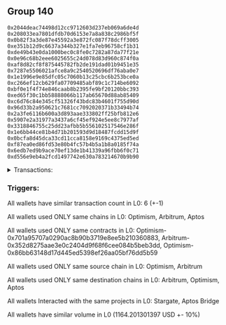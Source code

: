 ## Group 140

```0x7ef1fba693f33786acef85e87aeb4c801c8deab7
0x2044deac74498d12cc9712603d237eb069a6de4d
0x208033ea7801dfdb70d6153e7a8a838c2986bf5f
0x0b82f3a3de87e45592a3e872fc087f78dcff3005
0xe351b12d9c6637a344b327e1fa7eb96758cf1b31
0xde49b43e0da1000bec0c8fe0c7282a87da77f21e
0x0e96c68b2eee6025655c24d078d83d960c874f0a
0xaf8d82cf8f875445782fb2de191dad01b9451e35
0x7287e5506021afce8a9c2540520696df76aba0e7
0x1e1996e9e85dfc05c7060b13c25cbc6b253bce0a
0xc266ef12cb629fa07709485abf89c1c714be6092
0xbf0e1f4f74e846caab8b2395fe9bf20120bbc393
0xed65f30c1bb58888066b117ab65670d88ab85409
0xc6d76c84e345cf51326f43bdc83b4601f755d90d
0x96d33b2a950621c7681cc7092020371b33494b74
0x2a3fe6116b600a3d893aae333802ff25bfb812e6
0x5907e2a31977a3437a6cf45ef924e5ee8c7977af
0x3318846755c25dd23afbb5b556102517546e286f
0x1e6bb44ce81b4d71b201593d9d18487fcdd15d9f
0x0bcfa8d45dca33cd11cca8158e9169c4375ed5ed
0xf87ea0ed86fd53e80b4fc57b4b5a1b8a0185f74a
0x6edb7ed9b9ace70ef13de1b41339a96fbb6f0c71
0xd556e9eb4a2fcd1497742e630a783214670b9b90
```
<details>
<summary>Transactions:</summary>

Hashes: 

Wallet: 0x7ef1fba693f33786acef85e87aeb4c801c8deab7

       Hash: 0xd37e5eef330320286939f8b83092ade05cea55e54731d2247b7dbae07e18d523
         - source chain: Optimism
         - destination chain: Arbitrum
         - project: Stargate
         - contract: 0x701a95707a0290ac8b90b3719e8ee5b210360883
         - value USD: 204.904399556
       Hash: 0xe6baa6e41be2f399d274976d80a80de9cb7177422e7cfe366839ead0209492bd
         - source chain: Arbitrum
         - destination chain: Optimism
         - project: Stargate
         - contract: 0x352d8275aae3e0c2404d9f68f6cee084b5beb3dd
         - value USD: 246.821504021
       Hash: 0xe2d455edce539bf49ab6e52e7f476951fcb1154b20d80220759d9e3b817bd0ad
         - source chain: Optimism
         - destination chain: Aptos
         - project: Aptos Bridge
         - contract: 0x86bb63148d17d445ed5398ef26aa05bf76dd5b59
       Hash: 0xf327569c337c13c9f72ceb35f2c85a4a404f1f82c8699826163c4fa38e00ca1b
         - source chain: Optimism
         - destination chain: Arbitrum
         - project: Stargate
         - contract: 0x701a95707a0290ac8b90b3719e8ee5b210360883
         - value USD: 237.540141905
       Hash: 0x3afe0a336ac593f7e1ce4cbaedf204448861f7e00a6415579dd551680db5d1ac
         - source chain: Arbitrum
         - destination chain: Optimism
         - project: Stargate
         - contract: 0x352d8275aae3e0c2404d9f68f6cee084b5beb3dd
         - value USD: 237.495886861
       Hash: 0x147c88409c30f110d385bcb2da1f14846494a89d56c3e4f417abe819b530480d
         - source chain: Optimism
         - destination chain: Arbitrum
         - project: Stargate
         - contract: 0x701a95707a0290ac8b90b3719e8ee5b210360883
         - value USD: 237.439369054
Wallet: 0x2044deac74498d12cc9712603d237eb069a6de4d

       Hash:0x007723fe31e449e74a60325d621d566814d41c7fa526bf80b1a0b7893abc57ad
         - source chain: Optimism
         - destination chain: Arbitrum
         - project: Stargate
         - contract: 0x701a95707a0290ac8b90b3719e8ee5b210360883
         - value USD: 192.90999568
       Hash:0x0e774d1a790962be1f37343a318e57d65495870a8b2398ce43e38eb1d2676a5b
         - source chain: Arbitrum
         - destination chain: Optimism
         - project: Stargate
         - contract: 0x352d8275aae3e0c2404d9f68f6cee084b5beb3dd
         - value USD: 234.549487759
       Hash:0x889b749392f2c17e5c91a2ec40bf37aaf7b4bc50a1cca94652241d6b0f46ab3c
         - source chain: Optimism
         - destination chain: Aptos
         - project: Aptos Bridge
         - contract: 0x86bb63148d17d445ed5398ef26aa05bf76dd5b59
       Hash:0x45647f9176eba9defd8709013f2380485e8e162808d4f2f78dcbbdf6a2d500b3
         - source chain: Optimism
         - destination chain: Arbitrum
         - project: Stargate
         - contract: 0x701a95707a0290ac8b90b3719e8ee5b210360883
         - value USD: 225.282420415
       Hash:0x7012171a9a5bb8e97ec80550224f7c61dfa48bca8a414d1020badcf0ea29ff76
         - source chain: Arbitrum
         - destination chain: Optimism
         - project: Stargate
         - contract: 0x352d8275aae3e0c2404d9f68f6cee084b5beb3dd
         - value USD: 225.240447908
       Hash:0xdb91a5ca8c02d1118b9c89f8a243064a5d2000219ed4882cf95131ea8c4ba43b
         - source chain: Optimism
         - destination chain: Arbitrum
         - project: Stargate
         - contract: 0x701a95707a0290ac8b90b3719e8ee5b210360883
         - value USD: 225.186846764
Wallet: 0x208033ea7801dfdb70d6153e7a8a838c2986bf5f

       Hash:0x50e3918a6d0997365da41fa48291df2b179411106e48aef50fa08285c11c032e
         - source chain: Optimism
         - destination chain: Arbitrum
         - project: Stargate
         - contract: 0x701a95707a0290ac8b90b3719e8ee5b210360883
         - value USD: 205.903933213
       Hash:0xd74159c92a23e2bcebcb7c3266ef1bfb5fb99b3a8c58be28ebaed0b2e79139fc
         - source chain: Arbitrum
         - destination chain: Optimism
         - project: Stargate
         - contract: 0x352d8275aae3e0c2404d9f68f6cee084b5beb3dd
         - value USD: 244.835154663
       Hash:0x14cdbd2bb00fc5ec5317439496d252577853771aaae1f8f3ba679a9b11f4c677
         - source chain: Optimism
         - destination chain: Aptos
         - project: Aptos Bridge
         - contract: 0x86bb63148d17d445ed5398ef26aa05bf76dd5b59
       Hash:0x8bfdfca8f487fbe5d4c690400b75005b4fbc5219889e49a3fff38256254bf333
         - source chain: Optimism
         - destination chain: Arbitrum
         - project: Stargate
         - contract: 0x701a95707a0290ac8b90b3719e8ee5b210360883
         - value USD: 235.556107009
       Hash:0xf9b5429a6e735f41f5d04fe0aad6fcfdd5692d70795015e5a7dd5b2d3afe6933
         - source chain: Arbitrum
         - destination chain: Optimism
         - project: Stargate
         - contract: 0x352d8275aae3e0c2404d9f68f6cee084b5beb3dd
         - value USD: 235.512221098
       Hash:0x75c1e99318a529c0999fd5daeba4db88cb559811e8f94ce629b49cf83d5a3421
         - source chain: Optimism
         - destination chain: Arbitrum
         - project: Stargate
         - contract: 0x701a95707a0290ac8b90b3719e8ee5b210360883
         - value USD: 235.456175549
Wallet: 0x0b82f3a3de87e45592a3e872fc087f78dcff3005

       Hash:0x1bd2776d9acaac8dcf3bdf1b39ad6758c7deea56f912c4724b2a93a66883b8d8
         - source chain: Optimism
         - destination chain: Arbitrum
         - project: Stargate
         - contract: 0x701a95707a0290ac8b90b3719e8ee5b210360883
         - value USD: 192.90999568
       Hash:0xc4960026d76da85462d29e66be953d72c31f0765d81634d4a98891faf0a48a35
         - source chain: Arbitrum
         - destination chain: Optimism
         - project: Stargate
         - contract: 0x352d8275aae3e0c2404d9f68f6cee084b5beb3dd
         - value USD: 227.955743822
       Hash:0xc7cdea114342b085578e7102e2b94b63f6b10d930d4fcb77f69fafcf2b2ebcd3
         - source chain: Optimism
         - destination chain: Aptos
         - project: Aptos Bridge
         - contract: 0x86bb63148d17d445ed5398ef26aa05bf76dd5b59
       Hash:0xe0f4fc1110f06478e90f7dab6ab2da1a4d6d11d104cbedb0f589d1b70b05ef54
         - source chain: Optimism
         - destination chain: Arbitrum
         - project: Stargate
         - contract: 0x701a95707a0290ac8b90b3719e8ee5b210360883
         - value USD: 218.696357526
       Hash:0xdcb6516eab9f1710c186e6016d539fd3c4ee0f517f27bb2485825b71f76895d2
         - source chain: Arbitrum
         - destination chain: Optimism
         - project: Stargate
         - contract: 0x352d8275aae3e0c2404d9f68f6cee084b5beb3dd
         - value USD: 218.655612127
       Hash:0x5665e3d0e54dfb1a924f17d13527f5cc0e2dd483eb2cc898598ae7b13f8898f3
         - source chain: Optimism
         - destination chain: Arbitrum
         - project: Stargate
         - contract: 0x701a95707a0290ac8b90b3719e8ee5b210360883
         - value USD: 218.603577417
Wallet: 0xe351b12d9c6637a344b327e1fa7eb96758cf1b31

       Hash:0x323c19e8388fc2466b58afb5b5fbbeba35c20398c5966ecd91773ad4cbcecd02
         - source chain: Optimism
         - destination chain: Arbitrum
         - project: Stargate
         - contract: 0x701a95707a0290ac8b90b3719e8ee5b210360883
         - value USD: 207.903000525
       Hash:0x90b2be5306538d04a585f2bf5b15eec7f3f5408cb7c659b4bb568cf3ae48282a
         - source chain: Arbitrum
         - destination chain: Optimism
         - project: Stargate
         - contract: 0x352d8275aae3e0c2404d9f68f6cee084b5beb3dd
         - value USD: 251.281501337
       Hash:0xe5e112395400b20d871d60c3e0b65f8ef11407f5fc7e395a4e5b6fa1debd2f01
         - source chain: Optimism
         - destination chain: Aptos
         - project: Aptos Bridge
         - contract: 0x86bb63148d17d445ed5398ef26aa05bf76dd5b59
       Hash:0xfdbd7e31d9bfc58671e34219407f1566ab4994d88c75fb6782478e8130ce2c28
         - source chain: Optimism
         - destination chain: Arbitrum
         - project: Stargate
         - contract: 0x701a95707a0290ac8b90b3719e8ee5b210360883
         - value USD: 241.994943927
       Hash:0xe7884879b4399197c3b1b7b59c820a31d87c328d55ce4ee482315b64f415ae7e
         - source chain: Arbitrum
         - destination chain: Optimism
         - project: Stargate
         - contract: 0x352d8275aae3e0c2404d9f68f6cee084b5beb3dd
         - value USD: 241.949857996
       Hash:0xfdc6b08a22078e63626308cc976bad186ce97085660f44e5f0df25e0204a78f9
         - source chain: Optimism
         - destination chain: Arbitrum
         - project: Stargate
         - contract: 0x701a95707a0290ac8b90b3719e8ee5b210360883
         - value USD: 241.892280752
Wallet: 0xde49b43e0da1000bec0c8fe0c7282a87da77f21e

       Hash:0x01333eaf29edd8d6ba037933dc0108d6a8732289756850fc0bfe646e71117eb8
         - source chain: Optimism
         - destination chain: Arbitrum
         - project: Stargate
         - contract: 0x701a95707a0290ac8b90b3719e8ee5b210360883
         - value USD: 193.909529336
       Hash:0x07020ed2a95196ee00ae07210524f592a8f79d5cfa2e7df08b7c4b34c7392864
         - source chain: Arbitrum
         - destination chain: Optimism
         - project: Stargate
         - contract: 0x352d8275aae3e0c2404d9f68f6cee084b5beb3dd
         - value USD: 244.000498124
       Hash:0xe7b296617ece296daeeac3ccfa821fbf455a006a2f4eef9747aed9c68f541dbc
         - source chain: Optimism
         - destination chain: Aptos
         - project: Aptos Bridge
         - contract: 0x86bb63148d17d445ed5398ef26aa05bf76dd5b59
       Hash:0xeee90c54b6c7c5b2520cdc56ccfe35c8f69cda104eee6b369a5e0332823929c9
         - source chain: Optimism
         - destination chain: Arbitrum
         - project: Stargate
         - contract: 0x701a95707a0290ac8b90b3719e8ee5b210360883
         - value USD: 234.722422125
       Hash:0x4075fef80a6f97febcdc7ffed6dcebf6baa30324090835cd6de97685ec24401c
         - source chain: Arbitrum
         - destination chain: Optimism
         - project: Stargate
         - contract: 0x352d8275aae3e0c2404d9f68f6cee084b5beb3dd
         - value USD: 234.678691289
       Hash:0xd7d7acaf2a972335260d6953b78e5c5e61f52dbfac13d4f566416aff4d9cc837
         - source chain: Optimism
         - destination chain: Arbitrum
         - project: Stargate
         - contract: 0x701a95707a0290ac8b90b3719e8ee5b210360883
         - value USD: 234.622843146
Wallet: 0x0e96c68b2eee6025655c24d078d83d960c874f0a

       Hash:0x20af6bed5f5fdb3305ad65c00af6c77fd0d613004f84655616ad5da170256538
         - source chain: Optimism
         - destination chain: Arbitrum
         - project: Stargate
         - contract: 0x701a95707a0290ac8b90b3719e8ee5b210360883
         - value USD: 199.906731274
       Hash:0x395f4f856922768fc7851a688edbb4a12b3a22cb7758432094a441db50762e56
         - source chain: Arbitrum
         - destination chain: Optimism
         - project: Stargate
         - contract: 0x352d8275aae3e0c2404d9f68f6cee084b5beb3dd
         - value USD: 237.102813238
       Hash:0x2ab43eaa5295c1cb4b4dfaad257cdf35b3f2833a83147310aa3fb4ffffcca0eb
         - source chain: Optimism
         - destination chain: Aptos
         - project: Aptos Bridge
         - contract: 0x86bb63148d17d445ed5398ef26aa05bf76dd5b59
       Hash:0xf7fcf31c083271de0a8cba533045ce57cb46068c0c86287baec180579b223d0e
         - source chain: Optimism
         - destination chain: Arbitrum
         - project: Stargate
         - contract: 0x701a95707a0290ac8b90b3719e8ee5b210360883
         - value USD: 228.832090391
       Hash:0xf716d37ef2fbf51e2c07f049996f8c930f989c525565059ca2eeed01ce80c85a
         - source chain: Arbitrum
         - destination chain: Optimism
         - project: Stargate
         - contract: 0x352d8275aae3e0c2404d9f68f6cee084b5beb3dd
         - value USD: 228.789456511
       Hash:0xe22f4c9302937be02d6d4717cffbddf0abf11bc681a2fe2fb72fcd1dcac9b1ad
         - source chain: Optimism
         - destination chain: Arbitrum
         - project: Stargate
         - contract: 0x701a95707a0290ac8b90b3719e8ee5b210360883
         - value USD: 228.735010491
Wallet: 0xaf8d82cf8f875445782fb2de191dad01b9451e35

       Hash:0xea61e90b6f6417deeacdd1b5ade6d6f24e07a0b1b94f004d10887f85318a208d
         - source chain: Optimism
         - destination chain: Arbitrum
         - project: Stargate
         - contract: 0x701a95707a0290ac8b90b3719e8ee5b210360883
         - value USD: 208.902534182
       Hash:0x057d3bab0859f70a2541e264928d1456bf11996f963381ad4842fe578f18fb0a
         - source chain: Arbitrum
         - destination chain: Optimism
         - project: Stargate
         - contract: 0x352d8275aae3e0c2404d9f68f6cee084b5beb3dd
         - value USD: 247.201030514
       Hash:0x3f6cd04a843c17d19dca5bbfef585eee0bf82b19f9906e4a3ecaa97f4defffd5
         - source chain: Optimism
         - destination chain: Aptos
         - project: Aptos Bridge
         - contract: 0x86bb63148d17d445ed5398ef26aa05bf76dd5b59
       Hash:0x2172ea8ad39aa2f944491e39f78fe856ee3506f0cada246006826004d7de1b51
         - source chain: Optimism
         - destination chain: Arbitrum
         - project: Stargate
         - contract: 0x701a95707a0290ac8b90b3719e8ee5b210360883
         - value USD: 237.919226932
       Hash:0xa866012e1b1266228cf17e75591e4600f1de2d7a363a650fe30543a27a527f52
         - source chain: Arbitrum
         - destination chain: Optimism
         - project: Stargate
         - contract: 0x352d8275aae3e0c2404d9f68f6cee084b5beb3dd
         - value USD: 237.874900729
       Hash:0xaedfe7698d84de33da16cd236c99c9c5d5d86fc40acb639dddf48023205d717a
         - source chain: Optimism
         - destination chain: Arbitrum
         - project: Stargate
         - contract: 0x701a95707a0290ac8b90b3719e8ee5b210360883
         - value USD: 237.818293059
Wallet: 0x7287e5506021afce8a9c2540520696df76aba0e7

       Hash:0x57430356971e543a510f611800f1a64b46d2dcd07d21f2c2886d82719c49c4cc
         - source chain: Optimism
         - destination chain: Arbitrum
         - project: Stargate
         - contract: 0x701a95707a0290ac8b90b3719e8ee5b210360883
         - value USD: 198.907197618
       Hash:0x9337843af8da8ead89755316e3a5a036383d47315ac287065678149e8096ca4f
         - source chain: Arbitrum
         - destination chain: Optimism
         - project: Stargate
         - contract: 0x352d8275aae3e0c2404d9f68f6cee084b5beb3dd
         - value USD: 236.096955927
       Hash:0x53aa27f30e85271a9c8e7832393b913e7df0974e5ee450fa3dee91056ab4679b
         - source chain: Optimism
         - destination chain: Aptos
         - project: Aptos Bridge
         - contract: 0x86bb63148d17d445ed5398ef26aa05bf76dd5b59
       Hash:0xb317594b57669fad6a98cdc5894c1cff9f20961884c4767e5474c801c2ba2da0
         - source chain: Optimism
         - destination chain: Arbitrum
         - project: Stargate
         - contract: 0x701a95707a0290ac8b90b3719e8ee5b210360883
         - value USD: 226.828086128
       Hash:0x396f586f39f789902c54c32a21a92937b7d56e8e6341cd7e11b24610ba685734
         - source chain: Arbitrum
         - destination chain: Optimism
         - project: Stargate
         - contract: 0x352d8275aae3e0c2404d9f68f6cee084b5beb3dd
         - value USD: 226.785826119
       Hash:0xe96b9dacd8b31eab40df0a8bfc0d56c2cdf64e927c6dc3eb62f07ef8b7837f23
         - source chain: Optimism
         - destination chain: Arbitrum
         - project: Stargate
         - contract: 0x701a95707a0290ac8b90b3719e8ee5b210360883
         - value USD: 226.731856132
Wallet: 0x1e1996e9e85dfc05c7060b13c25cbc6b253bce0a

       Hash:0xc5a99d5746d34121c81c7960ee05d303efabf8d41366836934777e361fc6f54c
         - source chain: Optimism
         - destination chain: Arbitrum
         - project: Stargate
         - contract: 0x701a95707a0290ac8b90b3719e8ee5b210360883
         - value USD: 200.906264931
       Hash:0xd3232ec18f0370efab34d9dba94adba2d7279f23e6ae993d79b7dd934419ee8d
         - source chain: Arbitrum
         - destination chain: Optimism
         - project: Stargate
         - contract: 0x352d8275aae3e0c2404d9f68f6cee084b5beb3dd
         - value USD: 242.497210316
       Hash:0x25a7a9a0eeaae9cb82cac4c06066c09221c1337c24273c4612011416c3cbeb86
         - source chain: Optimism
         - destination chain: Aptos
         - project: Aptos Bridge
         - contract: 0x86bb63148d17d445ed5398ef26aa05bf76dd5b59
       Hash:0x6ce7d0bcad068ed42350e579f4be4f51755af78093f18d909a32dd81fb2f21fb
         - source chain: Optimism
         - destination chain: Arbitrum
         - project: Stargate
         - contract: 0x701a95707a0290ac8b90b3719e8ee5b210360883
         - value USD: 235.219523509
       Hash:0xc6bf046e0ee8984469abe0af1e88ef8a3d5dc40d657c8363f8af420b62b44e7e
         - source chain: Arbitrum
         - destination chain: Optimism
         - project: Stargate
         - contract: 0x352d8275aae3e0c2404d9f68f6cee084b5beb3dd
         - value USD: 235.175700342
       Hash:0x85fc6f9d66598d9cc5cb5511a95a5a162808f9a619b8bef50426ac1e59c27425
         - source chain: Optimism
         - destination chain: Arbitrum
         - project: Stargate
         - contract: 0x701a95707a0290ac8b90b3719e8ee5b210360883
         - value USD: 235.119735031
Wallet: 0xc266ef12cb629fa07709485abf89c1c714be6092

       Hash:0x8c980fcebbf9d4862b44da5d6244d4e5e26b88c6be3cdab2e233dcdc6513e313
         - source chain: Optimism
         - destination chain: Arbitrum
         - project: Stargate
         - contract: 0x701a95707a0290ac8b90b3719e8ee5b210360883
         - value USD: 195.908596649
       Hash:0x1edf27168a26c9d2902053c86932424209eea0f3737d3c3953c541edf11a5123
         - source chain: Arbitrum
         - destination chain: Optimism
         - project: Stargate
         - contract: 0x352d8275aae3e0c2404d9f68f6cee084b5beb3dd
         - value USD: 236.270486826
       Hash:0x4d8d94d2f52733aa638cb0858c972b5118da734aeee6ec00bf4baf662129f20d
         - source chain: Optimism
         - destination chain: Aptos
         - project: Aptos Bridge
         - contract: 0x86bb63148d17d445ed5398ef26aa05bf76dd5b59
       Hash:0x346eb7752aab79e8d391a5117e3380530b31c539712d229b8e6d6e0af1caa208
         - source chain: Optimism
         - destination chain: Arbitrum
         - project: Stargate
         - contract: 0x701a95707a0290ac8b90b3719e8ee5b210360883
         - value USD: 227.001414966
       Hash:0x9ceaf2f82a6ee634026ba81bd428472f487be7ad14c04e099874b244333e731e
         - source chain: Arbitrum
         - destination chain: Optimism
         - project: Stargate
         - contract: 0x352d8275aae3e0c2404d9f68f6cee084b5beb3dd
         - value USD: 226.95912367
       Hash:0x3e4b21a12983ab2b0816f872af1c975432596541a3818fa0348cdcfd6853c182
         - source chain: Optimism
         - destination chain: Arbitrum
         - project: Stargate
         - contract: 0x701a95707a0290ac8b90b3719e8ee5b210360883
         - value USD: 226.905114388
Wallet: 0xbf0e1f4f74e846caab8b2395fe9bf20120bbc393

       Hash:0xcd5fb45435a83a42521d3d3b4f3839cd6c1a978c4324f4ddac0d34a8b9b6d1ac
         - source chain: Optimism
         - destination chain: Arbitrum
         - project: Stargate
         - contract: 0x701a95707a0290ac8b90b3719e8ee5b210360883
         - value USD: 197.907663962
       Hash:0xcb8c0b3299e3ad958a913774e7a0e5fa8734ce0609814e1f4dbd8f8395d23222
         - source chain: Arbitrum
         - destination chain: Optimism
         - project: Stargate
         - contract: 0x352d8275aae3e0c2404d9f68f6cee084b5beb3dd
         - value USD: 236.677680695
       Hash:0xeb6ee8f38f4a12ce6b651dd1bf0af9f6c6e626d4fb4364cfc6eb4789a0ebbf16
         - source chain: Optimism
         - destination chain: Aptos
         - project: Aptos Bridge
         - contract: 0x86bb63148d17d445ed5398ef26aa05bf76dd5b59
       Hash:0x0670abfffebfbdadb8741872d2b31dd5e03d3681c53f9a5c924b37538e92335f
         - source chain: Optimism
         - destination chain: Arbitrum
         - project: Stargate
         - contract: 0x701a95707a0290ac8b90b3719e8ee5b210360883
         - value USD: 229.406771437
       Hash:0xa0d63b043b9d7acc96ba9360b39bc390901c29f5a0d2721d2a16e68ed673a3e8
         - source chain: Arbitrum
         - destination chain: Optimism
         - project: Stargate
         - contract: 0x352d8275aae3e0c2404d9f68f6cee084b5beb3dd
         - value USD: 229.364031324
       Hash:0x942046d91fa21372639505edfeb0eb99439c070aca244f5335806ed8c5b46cc6
         - source chain: Optimism
         - destination chain: Arbitrum
         - project: Stargate
         - contract: 0x701a95707a0290ac8b90b3719e8ee5b210360883
         - value USD: 229.3094492
Wallet: 0xed65f30c1bb58888066b117ab65670d88ab85409

       Hash:0xb380c1a53dc3e85864f3b213e33260477fcf6b7d75c8e4a6bf0542fbb056ea91
         - source chain: Optimism
         - destination chain: Arbitrum
         - project: Stargate
         - contract: 0x701a95707a0290ac8b90b3719e8ee5b210360883
         - value USD: 202.905332244
       Hash:0x4fb96d1b10021ff6ed35bab8f8580a8551cbea2593100554dfb9c30d4e30cc48
         - source chain: Arbitrum
         - destination chain: Optimism
         - project: Stargate
         - contract: 0x352d8275aae3e0c2404d9f68f6cee084b5beb3dd
         - value USD: 242.848730269
       Hash:0xee43eb2ac0dab33f09ba9705edd5571c015276f8723c7d7ba4b2e486d6f257ed
         - source chain: Optimism
         - destination chain: Aptos
         - project: Aptos Bridge
         - contract: 0x86bb63148d17d445ed5398ef26aa05bf76dd5b59
       Hash:0x231c3857392af28f7a141d8807a4622cd603a5ef5a3befa89d697d15651caf0c
         - source chain: Optimism
         - destination chain: Arbitrum
         - project: Stargate
         - contract: 0x701a95707a0290ac8b90b3719e8ee5b210360883
         - value USD: 234.571314471
       Hash:0xab6892441e018555120a570460923a0a78cdf9533515431861d2e49b241ea244
         - source chain: Arbitrum
         - destination chain: Optimism
         - project: Stargate
         - contract: 0x352d8275aae3e0c2404d9f68f6cee084b5beb3dd
         - value USD: 234.527611116
       Hash:0xf20c4edf56513ebc2c61f9ed21ef1003802dac09a7d94032f5bf0873fd15c45c
         - source chain: Optimism
         - destination chain: Arbitrum
         - project: Stargate
         - contract: 0x701a95707a0290ac8b90b3719e8ee5b210360883
         - value USD: 234.471800309
Wallet: 0xc6d76c84e345cf51326f43bdc83b4601f755d90d

       Hash:0x068207bdc1cee321be45d61fb730f89ba3a93ff757245af7d1af54a7a14092be
         - source chain: Optimism
         - destination chain: Arbitrum
         - project: Stargate
         - contract: 0x701a95707a0290ac8b90b3719e8ee5b210360883
         - value USD: 193.909529336
       Hash:0x468b6628669482dabb851f3c7ee17c3b5f3b9a2735fd1c306d26af949589cedc
         - source chain: Arbitrum
         - destination chain: Optimism
         - project: Stargate
         - contract: 0x352d8275aae3e0c2404d9f68f6cee084b5beb3dd
         - value USD: 234.087647469
       Hash:0xc2688c28faa859291e1d02bc5af845867a1686154893a0de0dd28acbf5a2d1e4
         - source chain: Optimism
         - destination chain: Aptos
         - project: Aptos Bridge
         - contract: 0x86bb63148d17d445ed5398ef26aa05bf76dd5b59
       Hash:0xac03c65bc86319830e30a0f50acd662682d145b29dce87618c9a8c0070b8ea17
         - source chain: Optimism
         - destination chain: Arbitrum
         - project: Stargate
         - contract: 0x701a95707a0290ac8b90b3719e8ee5b210360883
         - value USD: 223.821799755
       Hash:0x832d45465bed9e7ebe47a40cf51d00fb4bb0cdc07a65c74d3d642e33473b3b85
         - source chain: Arbitrum
         - destination chain: Optimism
         - project: Stargate
         - contract: 0x352d8275aae3e0c2404d9f68f6cee084b5beb3dd
         - value USD: 223.780098936
       Hash:0x7b398d6da595278e9a209f2e7bba84b68a94690f31c897d296ea7b7f5f387057
         - source chain: Optimism
         - destination chain: Arbitrum
         - project: Stargate
         - contract: 0x701a95707a0290ac8b90b3719e8ee5b210360883
         - value USD: 223.7268454
Wallet: 0x96d33b2a950621c7681cc7092020371b33494b74

       Hash:0xcb59bad6839d409e3c3f20b808118e88d46d09ce9624e0196440be68f97bb32e
         - source chain: Optimism
         - destination chain: Arbitrum
         - project: Stargate
         - contract: 0x701a95707a0290ac8b90b3719e8ee5b210360883
         - value USD: 196.908130305
       Hash:0xe07fd7b318739f07f686378517022f26140fc53ed7a11e8ca52c677a7e181b23
         - source chain: Arbitrum
         - destination chain: Optimism
         - project: Stargate
         - contract: 0x352d8275aae3e0c2404d9f68f6cee084b5beb3dd
         - value USD: 240.599985047
       Hash:0xb01a3a9f8fba03dbf210a4427ee07eea86b98d3ef0f16d565e99d22c4ba180ce
         - source chain: Optimism
         - destination chain: Aptos
         - project: Aptos Bridge
         - contract: 0x86bb63148d17d445ed5398ef26aa05bf76dd5b59
       Hash:0x1a1b31a143ebb5af2897541df335d610ebdbc66f8e30cc0ccdb6acf468f7314a
         - source chain: Optimism
         - destination chain: Arbitrum
         - project: Stargate
         - contract: 0x701a95707a0290ac8b90b3719e8ee5b210360883
         - value USD: 232.32518899
       Hash:0x69d58433be8915e92afff6045985508f080db4eccbde5554433a61d0cd75fb3e
         - source chain: Arbitrum
         - destination chain: Optimism
         - project: Stargate
         - contract: 0x352d8275aae3e0c2404d9f68f6cee084b5beb3dd
         - value USD: 232.281904331
       Hash:0x344a3a6ec19844569badbb8e262c9476a4a16f764f64d148f6d8297d0f30a02f
         - source chain: Optimism
         - destination chain: Arbitrum
         - project: Stargate
         - contract: 0x701a95707a0290ac8b90b3719e8ee5b210360883
         - value USD: 232.226626969
Wallet: 0x2a3fe6116b600a3d893aae333802ff25bfb812e6

       Hash:0x07071065d74d1da64f481b89c52912febce1aded7be9af0cad156760e05903ca
         - source chain: Optimism
         - destination chain: Arbitrum
         - project: Stargate
         - contract: 0x701a95707a0290ac8b90b3719e8ee5b210360883
         - value USD: 200.906264931
       Hash:0x892f39672e2f04536f94759c03026603db6eae94bbddb71308ded82d0f87ee22
         - source chain: Arbitrum
         - destination chain: Optimism
         - project: Stargate
         - contract: 0x352d8275aae3e0c2404d9f68f6cee084b5beb3dd
         - value USD: 242.448223632
       Hash:0x91e090266bfa39e9e2ed5cc6261705e3388738c50a58ec08f22bc21be474361c
         - source chain: Optimism
         - destination chain: Aptos
         - project: Aptos Bridge
         - contract: 0x86bb63148d17d445ed5398ef26aa05bf76dd5b59
       Hash:0x31fe66fd0109f8f3174177d6836114f7c3b2407cf148fca5fe19b0692f14308e
         - source chain: Optimism
         - destination chain: Arbitrum
         - project: Stargate
         - contract: 0x701a95707a0290ac8b90b3719e8ee5b210360883
         - value USD: 235.170592507
       Hash:0x3dbf26ef65742d01650eb320afd0d67ebd47c4a38dcee3361ac45332114c4785
         - source chain: Arbitrum
         - destination chain: Optimism
         - project: Stargate
         - contract: 0x352d8275aae3e0c2404d9f68f6cee084b5beb3dd
         - value USD: 235.126779096
       Hash:0x8d508b9239258f5245d3b83e63a60e10f270853623982e247b7977223d1f7402
         - source chain: Optimism
         - destination chain: Arbitrum
         - project: Stargate
         - contract: 0x701a95707a0290ac8b90b3719e8ee5b210360883
         - value USD: 234.93992339
Wallet: 0x5907e2a31977a3437a6cf45ef924e5ee8c7977af

       Hash:0xaf826d8d9b7ce61274d11920bfa0ef1dedb90d74248a62744d815badba7a898d
         - source chain: Optimism
         - destination chain: Arbitrum
         - project: Stargate
         - contract: 0x701a95707a0290ac8b90b3719e8ee5b210360883
         - value USD: 198.907197618
       Hash:0x59b14c14932ca074ddf086538e19bff44411b5cd8f62355d54299cdb10f5164c
         - source chain: Arbitrum
         - destination chain: Optimism
         - project: Stargate
         - contract: 0x352d8275aae3e0c2404d9f68f6cee084b5beb3dd
         - value USD: 241.272265081
       Hash:0xf75ab95b9a2343b56b880943cb06b56d4f0d2223a68a44a06c94561d1fb3e4fe
         - source chain: Optimism
         - destination chain: Aptos
         - project: Aptos Bridge
         - contract: 0x86bb63148d17d445ed5398ef26aa05bf76dd5b59
       Hash:0x28a21fb10131b0ce64490fc3d7af1bdde3e29730f98af9550eeaa583cc017b45
         - source chain: Optimism
         - destination chain: Arbitrum
         - project: Stargate
         - contract: 0x701a95707a0290ac8b90b3719e8ee5b210360883
         - value USD: 232.996686125
       Hash:0x9e4d3437fc0faa9bf29489418652730ba4fdf9c145d51f642c8861d52cf66fa6
         - source chain: Arbitrum
         - destination chain: Optimism
         - project: Stargate
         - contract: 0x352d8275aae3e0c2404d9f68f6cee084b5beb3dd
         - value USD: 232.95327729
       Hash:0x9ef7c4d66ff7d4c8f0ea46e59c4848ee08a5c5ccd665236306fa05d57bc36d77
         - source chain: Optimism
         - destination chain: Arbitrum
         - project: Stargate
         - contract: 0x701a95707a0290ac8b90b3719e8ee5b210360883
         - value USD: 232.881961823
Wallet: 0x3318846755c25dd23afbb5b556102517546e286f

       Hash:0xa5fad862a3dcaf2a21064c9d3b4f23793794faf96d3060721ea5cb66a944137f
         - source chain: Optimism
         - destination chain: Arbitrum
         - project: Stargate
         - contract: 0x701a95707a0290ac8b90b3719e8ee5b210360883
         - value USD: 202.905332244
       Hash:0x4f329f1420e606e9c893732dac586287b0fa644dc666a9745fc14ad1a28a211f
         - source chain: Arbitrum
         - destination chain: Optimism
         - project: Stargate
         - contract: 0x352d8275aae3e0c2404d9f68f6cee084b5beb3dd
         - value USD: 245.72263448
       Hash:0xe78e7ded513a96348b31bad8b3fd466c514b181d4d9d99f5dbe0882b19167389
         - source chain: Optimism
         - destination chain: Aptos
         - project: Aptos Bridge
         - contract: 0x86bb63148d17d445ed5398ef26aa05bf76dd5b59
       Hash:0x7a08d88ec36af714fc6ca37b60bff0a321e6826d045f606de1fd0a5be5a2cc52
         - source chain: Optimism
         - destination chain: Arbitrum
         - project: Stargate
         - contract: 0x701a95707a0290ac8b90b3719e8ee5b210360883
         - value USD: 238.885961945
       Hash:0xd3eb11d6a69efc0fddee926233a9e2fc9dbdd78ac6648d59f02064331a751ef6
         - source chain: Arbitrum
         - destination chain: Optimism
         - project: Stargate
         - contract: 0x352d8275aae3e0c2404d9f68f6cee084b5beb3dd
         - value USD: 238.841455716
       Hash:0x88d431c15566cc637a2fdbcd4d7a055bd653dabb7296abd388b1a24f0d48a8bb
         - source chain: Optimism
         - destination chain: Arbitrum
         - project: Stargate
         - contract: 0x701a95707a0290ac8b90b3719e8ee5b210360883
         - value USD: 238.651647012
Wallet: 0x1e6bb44ce81b4d71b201593d9d18487fcdd15d9f

       Hash:0x69256260853d9e5e7064a5a19c0ce9ed562163ed1470a6a1c0ea6f7b51e17d1c
         - source chain: Optimism
         - destination chain: Arbitrum
         - project: Stargate
         - contract: 0x701a95707a0290ac8b90b3719e8ee5b210360883
         - value USD: 205.903933213
       Hash:0xb8b3697d99215e1c03dd8636fee47a5d26fa7ec7c5c4e294d10a44e27593d5a0
         - source chain: Arbitrum
         - destination chain: Optimism
         - project: Stargate
         - contract: 0x352d8275aae3e0c2404d9f68f6cee084b5beb3dd
         - value USD: 250.256447857
       Hash:0x2c72c4dcca44cc39cb985157820edb80bcba7f1a4aadc17f622481b1edc26fe4
         - source chain: Optimism
         - destination chain: Aptos
         - project: Aptos Bridge
         - contract: 0x86bb63148d17d445ed5398ef26aa05bf76dd5b59
       Hash:0xb9b43c63664d31f56e3e0c6d322af76f420a73c28ad5d3c5f2860652dab5b95e
         - source chain: Optimism
         - destination chain: Arbitrum
         - project: Stargate
         - contract: 0x701a95707a0290ac8b90b3719e8ee5b210360883
         - value USD: 241.073001254
       Hash:0x13c83d705dca19d75f76731fbb4519ad80197bad7ada470d86e2b2248a833f63
         - source chain: Arbitrum
         - destination chain: Optimism
         - project: Stargate
         - contract: 0x352d8275aae3e0c2404d9f68f6cee084b5beb3dd
         - value USD: 241.028086882
       Hash:0xc2ba2a9c8624bb734034f186ab0d972ec62b6b5d8e5a0b1c1e9203b05144166e
         - source chain: Optimism
         - destination chain: Arbitrum
         - project: Stargate
         - contract: 0x701a95707a0290ac8b90b3719e8ee5b210360883
         - value USD: 240.836541
Wallet: 0x0bcfa8d45dca33cd11cca8158e9169c4375ed5ed

       Hash:0x83d317308e212df0b1c1a6f523ba56638a580e677f0101b3787c7187975999c7
         - source chain: Optimism
         - destination chain: Arbitrum
         - project: Stargate
         - contract: 0x701a95707a0290ac8b90b3719e8ee5b210360883
         - value USD: 204.904399556
       Hash:0x4da38043e725ae935aaa2824e89b9e99bff3d4d339bd700800a3fc349230d77e
         - source chain: Arbitrum
         - destination chain: Optimism
         - project: Stargate
         - contract: 0x352d8275aae3e0c2404d9f68f6cee084b5beb3dd
         - value USD: 248.208492299
       Hash:0x01ff504fa72a6cb191612d6ce89b1f30fe917dc37edb161f6f60754eda8c2590
         - source chain: Optimism
         - destination chain: Aptos
         - project: Aptos Bridge
         - contract: 0x86bb63148d17d445ed5398ef26aa05bf76dd5b59
       Hash:0xa9e3aad25352c9ea929f2bb7f1cab8b7622f6a7bd5d51f88338f35befed56098
         - source chain: Optimism
         - destination chain: Arbitrum
         - project: Stargate
         - contract: 0x701a95707a0290ac8b90b3719e8ee5b210360883
         - value USD: 242.024552508
       Hash:0x4d555f265a43f1d4a65f1b0b2a63c24537be36cdfd85d0072933f1437c633a3e
         - source chain: Arbitrum
         - destination chain: Optimism
         - project: Stargate
         - contract: 0x352d8275aae3e0c2404d9f68f6cee084b5beb3dd
         - value USD: 241.979460827
       Hash:0x2ae8f3f444b5b06022b1d07967ea86cf91910b09ca3865ec46386f3a146e5af1
         - source chain: Optimism
         - destination chain: Arbitrum
         - project: Stargate
         - contract: 0x701a95707a0290ac8b90b3719e8ee5b210360883
         - value USD: 241.78715952
Wallet: 0xf87ea0ed86fd53e80b4fc57b4b5a1b8a0185f74a

       Hash:0xdf2fff2f89f5f1691f19042cfc0577925a15bcfa0856639b51e27367c659cb81
         - source chain: Optimism
         - destination chain: Arbitrum
         - project: Stargate
         - contract: 0x701a95707a0290ac8b90b3719e8ee5b210360883
         - value USD: 202.905332244
       Hash:0x753728f0a91449ba0a990ec34f3e8b75740d9f5d8f9801c5c99ab831dca7c2fb
         - source chain: Arbitrum
         - destination chain: Optimism
         - project: Stargate
         - contract: 0x352d8275aae3e0c2404d9f68f6cee084b5beb3dd
         - value USD: 245.466400017
       Hash:0x5027ec8c81221d5eeb0eedb97f8a6d030f5cdaea16c3c39c5eb9cdd7ae5ff1f7
         - source chain: Optimism
         - destination chain: Aptos
         - project: Aptos Bridge
         - contract: 0x86bb63148d17d445ed5398ef26aa05bf76dd5b59
       Hash:0x4823ed3117ea158f6906f1408e70380266492b9d0a7c7e92b3858696866b3565
         - source chain: Optimism
         - destination chain: Arbitrum
         - project: Stargate
         - contract: 0x701a95707a0290ac8b90b3719e8ee5b210360883
         - value USD: 237.285900677
       Hash:0x0eb8747de2cdc931ec90b07c1e9b1bd694dac1b08aeac3476e2e27a3498dfd54
         - source chain: Arbitrum
         - destination chain: Optimism
         - project: Stargate
         - contract: 0x352d8275aae3e0c2404d9f68f6cee084b5beb3dd
         - value USD: 237.241692445
       Hash:0x346aa031019d8e32b78b473f0996c3d6447c69b11f777b56d76922c3d49d8749
         - source chain: Optimism
         - destination chain: Arbitrum
         - project: Stargate
         - contract: 0x701a95707a0290ac8b90b3719e8ee5b210360883
         - value USD: 237.169062303
Wallet: 0x6edb7ed9b9ace70ef13de1b41339a96fbb6f0c71

       Hash:0x7cc2e26967a7511e7a216f3eed4419a82414b71bb68ca0ba95c3d13937fcb9ac
         - source chain: Optimism
         - destination chain: Arbitrum
         - project: Stargate
         - contract: 0x701a95707a0290ac8b90b3719e8ee5b210360883
         - value USD: 197.907663962
       Hash:0x83496bf959a1af4b8eb88db1fe385fd4cab18e88fae0366c2de9cdf908e7b1d6
         - source chain: Arbitrum
         - destination chain: Optimism
         - project: Stargate
         - contract: 0x352d8275aae3e0c2404d9f68f6cee084b5beb3dd
         - value USD: 242.993073149
       Hash:0x3011383cc4abfebac58966d20dd262842fbeee21958afd2100b70045ec3f744c
         - source chain: Optimism
         - destination chain: Aptos
         - project: Aptos Bridge
         - contract: 0x86bb63148d17d445ed5398ef26aa05bf76dd5b59
       Hash:0x44508da247276a0a2c310863827b85388b15bf835a94fcee97b26af84b751253
         - source chain: Optimism
         - destination chain: Arbitrum
         - project: Stargate
         - contract: 0x701a95707a0290ac8b90b3719e8ee5b210360883
         - value USD: 234.814446606
       Hash:0xcd8bc0634d981c14fd1f11a4828f31da7a95c57cdb6a70690d1568801b531a16
         - source chain: Arbitrum
         - destination chain: Optimism
         - project: Stargate
         - contract: 0x352d8275aae3e0c2404d9f68f6cee084b5beb3dd
         - value USD: 234.770698844
       Hash:0x54e72f9f805898c30f2817d530e39cd1e5dbc8ef15ae8ec7dbdc94d0306d0eed
         - source chain: Optimism
         - destination chain: Arbitrum
         - project: Stargate
         - contract: 0x701a95707a0290ac8b90b3719e8ee5b210360883
         - value USD: 234.584125539
Wallet: 0xd556e9eb4a2fcd1497742e630a783214670b9b90

       Hash:0x96e899c2265d09269c575d4251dec2880e2fc852e4510124cd2d414d9c3cda84
         - source chain: Optimism
         - destination chain: Arbitrum
         - project: Stargate
         - contract: 0x701a95707a0290ac8b90b3719e8ee5b210360883
         - value USD: 194.909062993
       Hash:0x3dc7542c7a7f57eb05fff030c01ba38b0476352e89a1f46433571a54e45dea74
         - source chain: Arbitrum
         - destination chain: Optimism
         - project: Stargate
         - contract: 0x352d8275aae3e0c2404d9f68f6cee084b5beb3dd
         - value USD: 235.924972274
       Hash:0x73c0e20f22a63d958c0781c231c4e55659b1d7374ee1fbf318bc68c43093f505
         - source chain: Optimism
         - destination chain: Aptos
         - project: Aptos Bridge
         - contract: 0x86bb63148d17d445ed5398ef26aa05bf76dd5b59
       Hash:0x9f0d3400558c073013d782aa331ce25ee25e9415d10bb2d5181ff383d2d862ec
         - source chain: Optimism
         - destination chain: Arbitrum
         - project: Stargate
         - contract: 0x701a95707a0290ac8b90b3719e8ee5b210360883
         - value USD: 229.170331756
       Hash:0x663e2ef5c3334478788a826f2bbc807d15434413241831e4552b501bcbe4dc11
         - source chain: Arbitrum
         - destination chain: Optimism
         - project: Stargate
         - contract: 0x352d8275aae3e0c2404d9f68f6cee084b5beb3dd
         - value USD: 229.127635819
       Hash:0x1505c344c15571b2ee65d763bbf4d9b0b98975d6cb7922fe485639c3d105d92f
         - source chain: Optimism
         - destination chain: Arbitrum
         - project: Stargate
         - contract: 0x701a95707a0290ac8b90b3719e8ee5b210360883
         - value USD: 228.945547359

</details>


### Triggers: 
All wallets have similar transaction count in L0: 6 (+-1)

All wallets used ONLY same chains in L0: Optimism, Arbitrum, Aptos

All wallets used ONLY same contracts in L0: Optimism-0x701a95707a0290ac8b90b3719e8ee5b210360883, Arbitrum-0x352d8275aae3e0c2404d9f68f6cee084b5beb3dd, Optimism-0x86bb63148d17d445ed5398ef26aa05bf76dd5b59

All wallets used ONLY same source chain in L0: Optimism, Arbitrum

All wallets used ONLY same destination chains in L0: Arbitrum, Optimism, Aptos

All wallets Interacted with the same projects in L0: Stargate, Aptos Bridge

All wallets have similar volume in L0 (1164.201301397 USD +- 10%)

